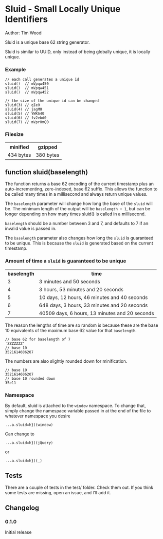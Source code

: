 Sluid - Small Locally Unique Identifiers
========================================

Author: Tim Wood

Sluid is a unique base 62 string generator.

Sluid is similar to UUID, only instead of being globally unique, it is locally unique.

### Example

    // each call generates a unique id
    sluid()  // mVpqw450
    sluid()  // mVpqw451
    sluid()  // mVpqw452
    
    // the size of the unique id can be changed
    sluid(3) // qIe0
    sluid(4) // jagM0
    sluid(5) // YWK640
    sluid(6) // fv2ebd0
    sluid(7) // mVpr0mQ0

### Filesize
<table>
    <tr>
        <th>minified</th>
        <th>gzipped</th>
    </tr>
    <tr>
    	<td>434 bytes</td>
    	<td>380 bytes</td>
    </tr>
</table>

function sluid(baselength)
--------------------------

The function returns a base 62 encoding of the current timestamp plus an 
auto-incrementing, zero-indexed, base 62 suffix. This allows the function 
to be called many times in a millisecond and always return unique values.

The `baselength` parameter will change how long the base of the `sluid` will be. 
The minimum length of the output will be `baselength + 1`, but can be longer 
depending on how many times sluid() is called in a millisecond.

`baselength` should be a number between 3 and 7, and defaults to 7 if an 
invalid value is passed in.

The `baselength` parameter also changes how long the `sluid` is guaranteed to 
be unique. This is because the `sluid` is generated based on the current timestamp.

### Amount of time a `sluid` is guaranteed to be unique
<table>
    <tr>
        <th>baselength</th>
        <th>time</th>
    </tr>
    <tr>
    	<td>3</td>
    	<td>3 minutes and 50 seconds</td>
    </tr>
    <tr>
    	<td>4</td>
    	<td>3 hours, 53 minutes and 20 seconds</td>
    </tr>
    <tr>
    	<td>5</td>
    	<td>10 days, 12 hours, 46 minutes and 40 seconds</td>
    </tr>
    <tr>
    	<td>6</td>
    	<td>648 days, 3 hours, 33 minutes and 20 seconds</td>
    </tr>
    <tr>
    	<td>7</td>
    	<td>40509 days, 6 hours, 13 minutes and 20 seconds</td>
    </tr>
</table>

The reason the lengths of time are so random is because these are the base 10
equivalents of the maximum base 62 value for that `baselength`. 

    // base 62 for baselength of 7
    'ZZZZZZZ'
    // base 10
    3521614606207
    
The numbers are also slightly rounded down for minification.

    // base 10
    3521614606207
    // base 10 rounded down
    35e11
    
### Namespace

By default, sluid is attached to the `window` namespace. To change that, 
simply change the namespace variable passed in at the end of the file to 
whatever namespace you desire

    ...a.sluid=h})(window)
    
Can change to

    ...a.sluid=h})(jQuery)
    
or

    ...a.sluid=h})(_)

Tests
-----

There are a couple of tests in the test/ folder. Check them out. If you think some tests are missing, open an issue, and I'll add it.

Changelog
---------

### 0.1.0

Initial release